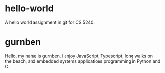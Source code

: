 # hello-world
A hello world assignment in git for CS 5240.

# gurnben
Hello, my name is gurnben.  I enjoy JavaScript, Typescript, long walks on the beach, and embedded systems applications programming in Python and C.  
